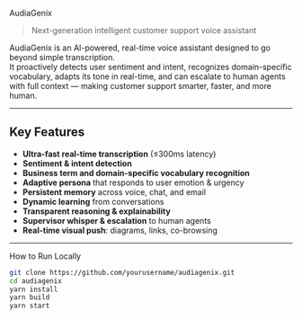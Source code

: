   AudiaGenix

> Next-generation intelligent customer support voice assistant  

AudiaGenix is an AI-powered, real-time voice assistant designed to go beyond simple transcription.  
It proactively detects user sentiment and intent, recognizes domain-specific vocabulary, adapts its tone in real-time, and can escalate to human agents with full context — making customer support smarter, faster, and more human.

---

##  Key Features
-  **Ultra-fast real-time transcription** (≤300ms latency)
-  **Sentiment & intent detection**
-  **Business term and domain-specific vocabulary recognition**
-  **Adaptive persona** that responds to user emotion & urgency
-  **Persistent memory** across voice, chat, and email
-  **Dynamic learning** from conversations
-  **Transparent reasoning & explainability**
-  **Supervisor whisper & escalation** to human agents
-  **Real-time visual push**: diagrams, links, co-browsing

---


 How to Run Locally

```bash
git clone https://github.com/yourusername/audiagenix.git
cd audiagenix
yarn install
yarn build
yarn start
